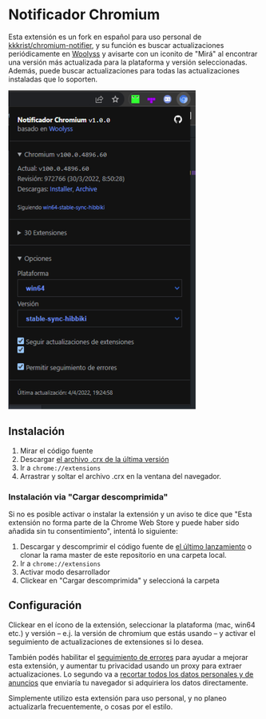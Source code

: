 # Notificador Chromium

Esta extensión es un fork en español para uso personal de [kkkrist/chromium-notifier](https://github.com/kkkrist/chromium-notifier), y su función es buscar actualizaciones periódicamente en [Woolyss](https://chromium.woolyss.com/) y avisarte con un iconito de "Mirá" al encontrar una versión más actualizada para la plataforma y versión seleccionadas. Además, puede buscar actualizaciones para todas las actualizaciones instaladas que lo soporten.

<img height="639" src="https://raw.githubusercontent.com/pinklittlekitty/chromium-notifier/master/img/screenshot.png" width="375" />

## Instalación

1. Mirar el código fuente
2. Descargar [el archivo .crx de la última versión](https://github.com/PinkLittleKitty/chromium-notifier/releases/latest/download/chromium-notifier.crx)
3. Ir a `chrome://extensions`
4. Arrastrar y soltar el archivo .crx en la ventana del navegador.

### Instalación via "Cargar descomprimida"

Si no es posible activar o instalar la extensión y un aviso te dice que "Esta extensión no forma parte de la Chrome Web Store y puede haber sido añadida sin tu consentimiento", intentá lo siguiente:

1. Descargar y descomprimir el código fuente de [el último lanzamiento](https://github.com/PinkLittleKitty/chromium-notifier/releases/latest) o clonar la rama master de este repositorio en una carpeta local.
2. Ir a `chrome://extensions`
3. Activar modo desarrollador
4. Clickear en "Cargar descomprimida" y seleccioná la carpeta


## Configuración

Clickear en el ícono de la extensión, seleccionar la plataforma (mac, win64 etc.) y versión – e.j. la versión de chromium que estás usando – y activar el seguimiento de actualizaciones de extensiones si lo desea.

También podés habilitar el [seguimiento de errores](https://github.com/PinkLittleKitty/chromium-extension-service/blob/master/README.md#seguimiento-de-errores) para ayudar a mejorar esta extensión, y aumentar tu privacidad usando un proxy para extraer actualizaciones. Lo segundo va a [recortar todos los datos personales y de anuncios](https://github.com/PinkLittleKitty/chromium-extension-service/blob/master/README.md#informaci%C3%B3n-de-versiones-de-las-extensiones-instaladas) que enviaría tu navegador si adquiriera los datos directamente.

Simplemente utilizo esta extensión para uso personal, y no planeo actualizarla frecuentemente, o cosas por el estilo.